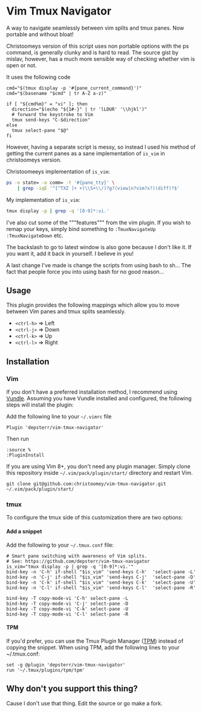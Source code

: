 Vim Tmux Navigator
==================

A way to navigate seamlessly between vim splits and tmux panes. Now portable and without bloat!

Christoomeys version of this script uses non portable options with the ps command, is generally clunky and is hard to read. The source gist by mislav, however, has a much more sensible way of checking whether vim is open or not.

It uses the following code
```
cmd="$(tmux display -p '#{pane_current_command}')"
cmd="$(basename "$cmd" | tr A-Z a-z)"

if [ "${cmd%m}" = "vi" ]; then
  direction="$(echo "${1#-}" | tr 'lLDUR' '\\hjkl')"
  # forward the keystroke to Vim
  tmux send-keys "C-$direction"
else
  tmux select-pane "$@"
fi
```

However, having a separate script is messy, so instead I used his method of getting the current panes as a sane implementation of `is_vim` in christoomeys version.

Christoomeeys implementation of `is_vim`:
```sh
ps -o state= -o comm= -t '#{pane_tty}' \
    | grep -iqE '^[^TXZ ]+ +(\\S+\\/)?g?(view|n?vim?x?)(diff)?$'
```
My implementation of `is_vim`:
```sh
tmux display -p | grep -q '[0-9]*:vi.'
```

I've also cut some of the """features""" from the vim plugin. If you wish to remap your keys, simply bind something to `:TmuxNavigateUp` `:TmuxNavigateDown` etc.

The backslash to go to latest window is also gone because I don't like it. If you want it, add it back in yourself. I believe in you!

A last change I've made is change the scripts from using bash to sh... The fact that people force you into using bash for no good reason...

Usage
-----

This plugin provides the following mappings which allow you to move between
Vim panes and tmux splits seamlessly.

- `<ctrl-h>` => Left
- `<ctrl-j>` => Down
- `<ctrl-k>` => Up
- `<ctrl-l>` => Right

Installation
------------

### Vim

If you don't have a preferred installation method, I recommend using [Vundle](https://github.com/VundleVim/Vundle.vim).
Assuming you have Vundle installed and configured, the following steps will
install the plugin:

Add the following line to your `~/.vimrc` file

``` vim
Plugin 'depsterr/vim-tmux-navigator'
```

Then run

```
:source %
:PluginInstall
```

If you are using Vim 8+, you don't need any plugin manager. Simply clone this repository inside `~/.vim/pack/plugin/start/` directory and restart Vim.

```
git clone git@github.com:christoomey/vim-tmux-navigator.git ~/.vim/pack/plugin/start/
```


### tmux

To configure the tmux side of this customization there are two options:

#### Add a snippet

Add the following to your `~/.tmux.conf` file:

``` tmux
# Smart pane switching with awareness of Vim splits.
# See: https://github.com/depsterr/vim-tmux-navigator
is_vim="tmux display -p | grep -q '[0-9]*:vi.'"
bind-key -n 'C-h' if-shell "$is_vim" 'send-keys C-h'  'select-pane -L'
bind-key -n 'C-j' if-shell "$is_vim" 'send-keys C-j'  'select-pane -D'
bind-key -n 'C-k' if-shell "$is_vim" 'send-keys C-k'  'select-pane -U'
bind-key -n 'C-l' if-shell "$is_vim" 'send-keys C-l'  'select-pane -R'

bind-key -T copy-mode-vi 'C-h' select-pane -L
bind-key -T copy-mode-vi 'C-j' select-pane -D
bind-key -T copy-mode-vi 'C-k' select-pane -U
bind-key -T copy-mode-vi 'C-l' select-pane -R
```

#### TPM

If you'd prefer, you can use the Tmux Plugin Manager ([TPM](https://github.com/tmux-plugins/tpm)) instead of
copying the snippet.
When using TPM, add the following lines to your ~/.tmux.conf:

``` tmux
set -g @plugin 'depsterr/vim-tmux-navigator'
run '~/.tmux/plugins/tpm/tpm'
```

Why don't you support this thing?
------------------------

Cause I don't use that thing. Edit the source or go make a fork.

